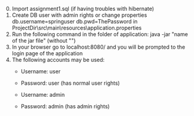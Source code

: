 0. Import assignment1.sql (if having troubles with hibernate)
1. Create DB user with admin rights or change properties 
    db.username=springuser
    db.pwd=ThePassword
in ProjectDir\src\main\resources\application.properties 
2. Run the following command in the folder of application: java -jar "name of the jar file" (without "")
3. In your browser go to localhost:8080/ and you will be prompted to the login page of the application
4. The following accounts may be used:
    * Username: user
    * Password: user (has normal user rights)
  
    * Username: admin
    * Password: admin (has admin rights)
